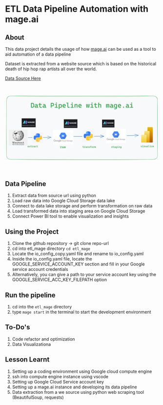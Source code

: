 # ETL Data Pipeline Automation with mage.ai

## About

This data project details the usage of how [mage.ai](https://www.mage.ai/) can be used as a tool to aid automation of a data pipeline

Dataset is extracted from a website source which is based on the historical death of hip hop rap artists all over the world.

[Data Source Here](https://en.wikipedia.org/wiki/List_of_murdered_hip_hop_musicians)

<br>

![pipeline image](./mage.ai_pipeline_automation.png)

<br>

## Data Pipeline
1. Extract data from source url using python
2. Load raw data into Google Cloud Storage data lake
3. Connect to data lake storage and perform transformation on raw data
4. Load transformed data into staging area on Google Cloud Storage
5. Connect Power BI tool to enable visualization and insights

## Using the Project
1. Clone the github repository -> git clone repo-url
2. cd into etl_mage directory `cd etl_mage`
3. Locate the io_config_copy.yaml file and rename to io_config.yaml
4. Inside the io_config.yaml file, locate the GOOGLE_SERVICE_ACCOUNT_KEY section and fill in your Google service account credentials
5. Alternatively, you can give a path to your service account key using the GOOGLE_SERVICE_ACC_KEY_FILEPATH option

## Run the pipeline
1. cd into the `etl_mage` directory
2. type `mage start` in the terminal to start the development environment

## To-Do's
1. Code refactor and optimization
2. Data Visualizationa

## Lesson Learnt
1. Setting up a coding environment using Google cloud compute engine
2. ssh into compute engine instance using vscode 
3. Setting up Google Cloud Service account key
4. Setting up a mage.ai instance and developing its data pipeline
5. Data extraction from a we source using python web scraping tool (BeautifulSoup, requests)
